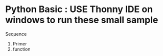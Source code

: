 # Python Basic : USE Thonny IDE on windows to run these small sample 
Sequence 
1. Primer
2. function 
